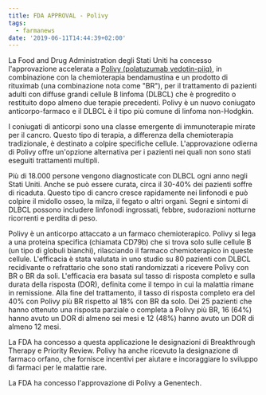 ```yaml
---
title: FDA APPROVAL - Polivy
tags:
  - farmanews
date: '2019-06-11T14:44:39+02:00'
---
```

La Food and Drug Administration degli Stati Uniti ha concesso l'approvazione accelerata a [Polivy (polatuzumab vedotin-piiq)](https://www.fda.gov/news-events/press-announcements/fda-approves-first-chemoimmunotherapy-regimen-patients-relapsed-or-refractory-diffuse-large-b-cell), in combinazione con la chemioterapia bendamustina e un prodotto di rituximab (una combinazione nota come "BR"), per il trattamento di pazienti adulti con diffuse grandi cellule B linfoma (DLBCL) che è progredito o restituito dopo almeno due terapie precedenti. Polivy è un nuovo coniugato anticorpo-farmaco e il DLBCL è il tipo più comune di linfoma non-Hodgkin.

I coniugati di anticorpi sono una classe emergente di immunoterapie mirate per il cancro. Questo tipo di terapia, a differenza della chemioterapia tradizionale, è destinato a colpire specifiche cellule. L'approvazione odierna di Polivy offre un'opzione alternativa per i pazienti nei quali non sono stati eseguiti trattamenti multipli.

Più di 18.000 persone vengono diagnosticate con DLBCL ogni anno negli Stati Uniti. Anche se può essere curata, circa il 30-40% dei pazienti soffre di ricaduta. Questo tipo di cancro cresce rapidamente nei linfonodi e può colpire il midollo osseo, la milza, il fegato o altri organi. Segni e sintomi di DLBCL possono includere linfonodi ingrossati, febbre, sudorazioni notturne ricorrenti e perdita di peso.

Polivy è un anticorpo attaccato a un farmaco chemioterapico. Polivy si lega a una proteina specifica (chiamata CD79b) che si trova solo sulle cellule B (un tipo di globuli bianchi), rilasciando il farmaco chemioterapico in queste cellule. L'efficacia è stata valutata in uno studio su 80 pazienti con DLBCL recidivante o refrattario che sono stati randomizzati a ricevere Polivy con BR o BR da soli. L'efficacia era basata sul tasso di risposta completo e sulla durata della risposta (DOR), definita come il tempo in cui la malattia rimane in remissione. Alla fine del trattamento, il tasso di risposta completo era del 40% con Polivy più BR rispetto al 18% con BR da solo. Dei 25 pazienti che hanno ottenuto una risposta parziale o completa a Polivy più BR, 16 (64%) hanno avuto un DOR di almeno sei mesi e 12 (48%) hanno avuto un DOR di almeno 12 mesi.

La FDA ha concesso a questa applicazione le designazioni di Breakthrough Therapy e Priority Review. Polivy ha anche ricevuto la designazione di farmaco orfano, che fornisce incentivi per aiutare e incoraggiare lo sviluppo di farmaci per le malattie rare. 

La FDA ha concesso l'approvazione di Polivy a Genentech.
